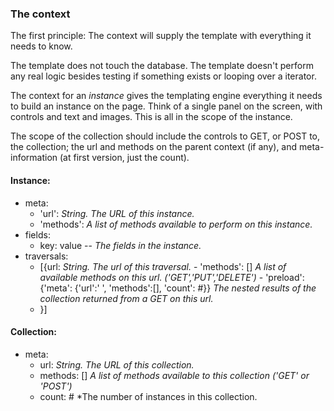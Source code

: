 ### The context

The first principle: The context will supply the template with everything it needs to know.

The template does not touch the database. The template doesn't perform any real logic besides
testing if something exists or looping over a iterator.

The context for an *instance* gives the templating engine everything it needs to build an
instance on the page. Think of a single panel on the screen, with controls and text and images.
This is all in the scope of the instance.

The scope of the collection should include the controls to GET, or POST to, the collection;
the url and methods on the parent context (if any), and meta-information (at first version,
just the count).

#### Instance:

- meta:
    - 'url': *String. The URL of this instance.*
    - 'methods': *A list of methods available to perform on this instance.*
- fields:
    - key: value -- *The fields in the instance.*
- traversals:
    - [{url: *String. The url of this traversal.*
          - 'methods': [] *A list of available methods on this url. ('GET','PUT','DELETE')*
          - 'preload': {'meta': {'url':' ', 'methods':[], 'count': #}}
            *The nested results of the collection returned from a GET on this url.*
    - }]

#### Collection:
    
- meta:
    - url: *String. The URL of this collection.*
    - methods: [] *A list of methods available to this collection ('GET' or 'POST')*
    - count: # *The number of instances in this collection.
